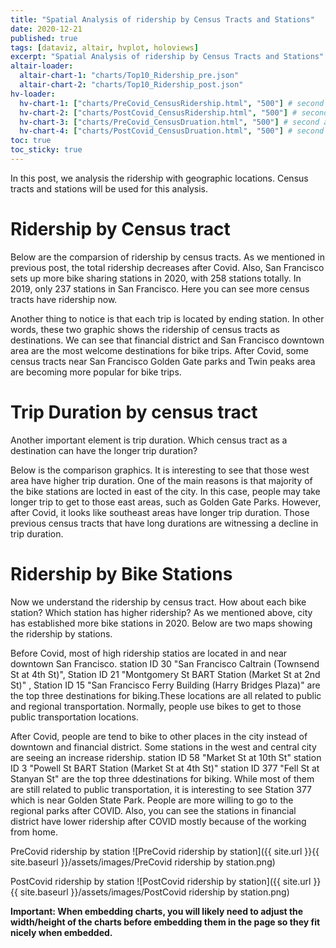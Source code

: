 ```yaml
---
title: "Spatial Analysis of ridership by Census Tracts and Stations"
date: 2020-12-21
published: true
tags: [dataviz, altair, hvplot, holoviews]
excerpt: "Spatial Analysis of ridership by Census Tracts and Stations"
altair-loader:
  altair-chart-1: "charts/Top10_Ridership_pre.json"
  altair-chart-2: "charts/Top10_Ridership_post.json"
hv-loader:
  hv-chart-1: ["charts/PreCovid_CensusRidership.html", "500"] # second argument is the height
  hv-chart-2: ["charts/PostCovid_CensusRidership.html", "500"] # second argument is the height
  hv-chart-3: ["charts/PreCovid_CensusDruation.html", "500"] # second argument is the height
  hv-chart-4: ["charts/PostCovid_CensusDruation.html", "500"] # second argument is the height
toc: true
toc_sticky: true
---
```


In this post, we analysis the ridership with geographic locations. Census tracts and stations will be used for this analysis. 

# Ridership by Census tract 

Below are the comparsion of ridership by census tracts. As we mentioned in previous post, the total ridership decreases after Covid. Also, San Francisco sets up more bike sharing stations in 2020, with 258 stations totally. In 2019, only 237 stations in San Francisco. Here you can see more census tracts have ridership now. 

Another thing to notice is that each trip is located by ending station. In other words, these two graphic shows the ridership of census tracts as destinations. We can see that financial district and San Francisco downtown area are the most welcome destinations for bike trips. After Covid, some census tracts near San Francisco Golden Gate parks and Twin peaks area are becoming more popular for bike trips. 

<div id="hv-chart-1"></div>
<div id="hv-chart-2"></div>

# Trip Duration by census tract

Another important element is trip duration. Which census tract as a destination can have the longer trip duration? 

Below is the comparison graphics. It is interesting to see that those west area have higher trip duration. One of the main reasons is that majority of the bike stations are locted in east of the city. In this case, people may take longer trip to get to those east areas, such as Golden Gate Parks. However, after Covid, it looks like southeast areas have longer trip duration. Those previous census tracts that have long durations are witnessing a decline in trip duration. 

<div id="hv-chart-3"></div>
<div id="hv-chart-4"></div>

# Ridership by Bike Stations

Now we understand the ridership by census tract. How about each bike station? Which station has higher ridership? As we mentioned above, city has established more bike stations in 2020. Below are two maps showing the ridership by stations. 

Before Covid, most of high ridership statios are located in and near downtown San Francisco.
    station ID 30 "San Francisco Caltrain (Townsend St at 4th St)", 
    Station ID 21 "Montgomery St BART Station (Market St at 2nd St)" ,
    Station ID 15 "San Francisco Ferry Building (Harry Bridges Plaza)" 
are the top three destinations for biking.These locations are all related to public and regional transportation. Normally, people use bikes to get to those public transportation locations. 

After Covid, people are tend to bike to other places in the city instead of downtown and financial district. Some stations in the west and central city are seeing an increase ridership. 
    station ID 58 "Market St at 10th St"
    station ID 3 "Powell St BART Station (Market St at 4th St)"
    station ID 377 "Fell St at Stanyan St"
are the top three ddestinations for biking. While most of them are still related to public transportation, it is interesting to see Station 377 which is near Golden State Park. People are more willing to go to the regional parks after COVID. Also, you can see the stations in financial district have lower ridership after COVID mostly because of the working from home.   

PreCovid ridership by station
![PreCovid ridership by station]({{ site.url }}{{ site.baseurl }}/assets/images/PreCovid ridership by station.png)

PostCovid ridership by station
![PostCovid ridership by station]({{ site.url }}{{ site.baseurl }}/assets/images/PostCovid ridership by station.png)

<div id="altair-chart-1"></div>
<div id="altair-chart-2"></div>


**Important: When embedding charts, you will likely need to adjust the width/height of the charts before embedding them in the page so they fit nicely when embedded.**
